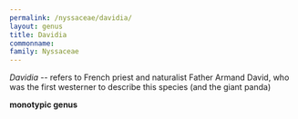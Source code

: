 ```yaml
---
permalink: /nyssaceae/davidia/
layout: genus
title: Davidia
commonname:
family: Nyssaceae
---
```


*Davidia* -- refers to French priest and naturalist Father Armand David, who was the first westerner to describe this species (and the giant panda)

**monotypic genus**
